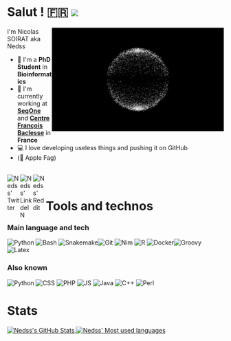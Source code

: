 # Salut ! 🇫🇷 ![](https://visitor-badge.glitch.me/badge?page_id=nedss.nedss)


<img align="right" alt="Black and White Gif" src="https://github.com/Nedss/nedss/blob/main/img/bnw.gif?raw=true" width="400" />

I'm Nicolas SOIRAT aka Nedss
- 🧬 I'm a **PhD Student** in **Bioinformatics**
- 🏢 I'm currently working at **[SeqOne](https://seq.one/)** and **[Centre François Baclesse](https://www.baclesse.fr/)** in **France**
- 💻 I love developing useless things and pushing it on GitHub
- (🍎 Apple Fag)


<br />

<a href="https://twitter.com/nicolasoirat">
  <img align="left" alt="Nedss' Twitter" width="30px" src="https://cdn.jsdelivr.net/npm/simple-icons@v3/icons/twitter.svg" />
</a>
<a href="https://www.linkedin.com/in/nicolas-soirat/">
  <img align="left" alt="Nedss' LinkdeIN" width="30px" src="https://cdn.jsdelivr.net/npm/simple-icons@v3/icons/linkedin.svg" />
</a>
<a href="https://www.reddit.com/user/aedso/">
  <img align="left" alt="Nedss' Reddit" width="30px" src="https://cdn.jsdelivr.net/npm/simple-icons@v3/icons/reddit.svg" />
</a>

<br />

# Tools and technos

### Main language and tech

![Python](https://img.shields.io/badge/python-◾◾◾-lightgrey?labelColor=000000&logo=Python&style=for-the-badge&logoColor=white) ![Bash](https://img.shields.io/badge/bash-◾◾◾-lightgrey?labelColor=000000&logo=GNU-Bash&style=for-the-badge&logoColor=white) ![Snakemake](https://img.shields.io/badge/Snakemake-◾◾◾-lightgrey?labelColor=000000&logo=Snakemake&style=for-the-badge&logoColor=white)![Git](https://img.shields.io/badge/Git-◾◾◽-lightgrey?labelColor=000000&logo=Git&style=for-the-badge&logoColor=white) ![Nim](https://img.shields.io/badge/Nim-◾◾◽-lightgrey?labelColor=000000&logo=Nim&style=for-the-badge&logoColor=white) ![R](https://img.shields.io/badge/R-◾◽◽-lightgrey?labelColor=000000&logo=R&style=for-the-badge&logoColor=white) ![Docker](https://img.shields.io/badge/Docker-◾◽◽-lightgrey?labelColor=000000&logo=Docker&style=for-the-badge&logoColor=white)![Groovy](https://img.shields.io/badge/Groovy-◾◽◽-lightgrey?labelColor=000000&logo=Groovy&style=for-the-badge&logoColor=white) ![Latex](https://img.shields.io/badge/Latex-◾◽◽-lightgrey?labelColor=000000&logo=Latex&style=for-the-badge&logoColor=white)

### Also known

![Python](https://img.shields.io/badge/html-black?labelColor=000000&logo=HTML5&logoColor=white) ![CSS](https://img.shields.io/badge/CSS-black?labelColor=000000&logo=CSS3&logoColor=white) ![PHP](https://img.shields.io/badge/PHP-black?labelColor=000000&logo=PHP&logoColor=white) ![JS](https://img.shields.io/badge/JS-black?labelColor=000000&logo=JavaScript&logoColor=white) ![Java](https://img.shields.io/badge/Java-black?labelColor=000000&logo=Java&logoColor=white) ![C++](https://img.shields.io/badge/-C++-black?labelColor=000000&logo=c%2B%2B&logoColor=white) ![Perl](https://img.shields.io/badge/Perl-black?labelColor=000000&logo=Perl&logoColor=white)

# Stats

<a href="https://github.com/Nedss/Nedss">
  <img align="center" src="https://github-readme-stats.vercel.app/api?username=Nedss&show_icons=true&line_height=27&count_private=true&title_color=ffffff&text_color=c9cacc&icon_color=ffffff&bg_color=1d1f21" alt="Nedss's GitHub Stats" />
</a>
<a href="https://github.com/Nedss/nedss">
  <img align="center" src="https://github-readme-stats.vercel.app/api/top-langs/?username=Nedss&hide=html, css&title_color=ffffff&text_color=c9cacc&icon_color=2bbc8a&bg_color=1d1f21" alt="Nedss' Most used languages" />
</a>
